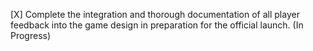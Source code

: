 [X] Complete the integration and thorough documentation of all player feedback into the game design in preparation for the official launch. (In Progress)